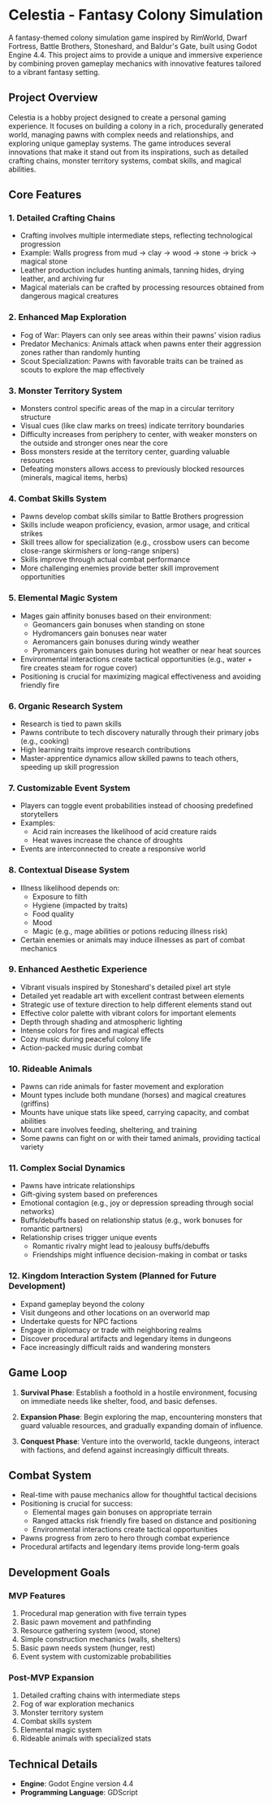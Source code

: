 # Celestia - Fantasy Colony Simulation

A fantasy-themed colony simulation game inspired by RimWorld, Dwarf Fortress, Battle Brothers, Stoneshard, and Baldur's Gate, built using Godot Engine 4.4. This project aims to provide a unique and immersive experience by combining proven gameplay mechanics with innovative features tailored to a vibrant fantasy setting.

## Project Overview

Celestia is a hobby project designed to create a personal gaming experience. It focuses on building a colony in a rich, procedurally generated world, managing pawns with complex needs and relationships, and exploring unique gameplay systems. The game introduces several innovations that make it stand out from its inspirations, such as detailed crafting chains, monster territory systems, combat skills, and magical abilities.

## Core Features

### 1. Detailed Crafting Chains
- Crafting involves multiple intermediate steps, reflecting technological progression
- Example: Walls progress from mud → clay → wood → stone → brick → magical stone
- Leather production includes hunting animals, tanning hides, drying leather, and archiving fur
- Magical materials can be crafted by processing resources obtained from dangerous magical creatures

### 2. Enhanced Map Exploration
- Fog of War: Players can only see areas within their pawns' vision radius
- Predator Mechanics: Animals attack when pawns enter their aggression zones rather than randomly hunting
- Scout Specialization: Pawns with favorable traits can be trained as scouts to explore the map effectively

### 3. Monster Territory System
- Monsters control specific areas of the map in a circular territory structure
- Visual cues (like claw marks on trees) indicate territory boundaries
- Difficulty increases from periphery to center, with weaker monsters on the outside and stronger ones near the core
- Boss monsters reside at the territory center, guarding valuable resources
- Defeating monsters allows access to previously blocked resources (minerals, magical items, herbs)

### 4. Combat Skills System
- Pawns develop combat skills similar to Battle Brothers progression
- Skills include weapon proficiency, evasion, armor usage, and critical strikes
- Skill trees allow for specialization (e.g., crossbow users can become close-range skirmishers or long-range snipers)
- Skills improve through actual combat performance
- More challenging enemies provide better skill improvement opportunities

### 5. Elemental Magic System
- Mages gain affinity bonuses based on their environment:
  - Geomancers gain bonuses when standing on stone
  - Hydromancers gain bonuses near water
  - Aeromancers gain bonuses during windy weather
  - Pyromancers gain bonuses during hot weather or near heat sources
- Environmental interactions create tactical opportunities (e.g., water + fire creates steam for rogue cover)
- Positioning is crucial for maximizing magical effectiveness and avoiding friendly fire

### 6. Organic Research System
- Research is tied to pawn skills
- Pawns contribute to tech discovery naturally through their primary jobs (e.g., cooking)
- High learning traits improve research contributions
- Master-apprentice dynamics allow skilled pawns to teach others, speeding up skill progression

### 7. Customizable Event System
- Players can toggle event probabilities instead of choosing predefined storytellers
- Examples:
  - Acid rain increases the likelihood of acid creature raids
  - Heat waves increase the chance of droughts
- Events are interconnected to create a responsive world

### 8. Contextual Disease System
- Illness likelihood depends on:
  - Exposure to filth
  - Hygiene (impacted by traits)
  - Food quality
  - Mood
  - Magic (e.g., mage abilities or potions reducing illness risk)
- Certain enemies or animals may induce illnesses as part of combat mechanics

### 9. Enhanced Aesthetic Experience
- Vibrant visuals inspired by Stoneshard's detailed pixel art style
- Detailed yet readable art with excellent contrast between elements
- Strategic use of texture direction to help different elements stand out
- Effective color palette with vibrant colors for important elements
- Depth through shading and atmospheric lighting
- Intense colors for fires and magical effects
- Cozy music during peaceful colony life
- Action-packed music during combat

### 10. Rideable Animals
- Pawns can ride animals for faster movement and exploration
- Mount types include both mundane (horses) and magical creatures (griffins)
- Mounts have unique stats like speed, carrying capacity, and combat abilities
- Mount care involves feeding, sheltering, and training
- Some pawns can fight on or with their tamed animals, providing tactical variety

### 11. Complex Social Dynamics
- Pawns have intricate relationships
- Gift-giving system based on preferences
- Emotional contagion (e.g., joy or depression spreading through social networks)
- Buffs/debuffs based on relationship status (e.g., work bonuses for romantic partners)
- Relationship crises trigger unique events
  - Romantic rivalry might lead to jealousy buffs/debuffs
  - Friendships might influence decision-making in combat or tasks

### 12. Kingdom Interaction System (Planned for Future Development)
- Expand gameplay beyond the colony
- Visit dungeons and other locations on an overworld map
- Undertake quests for NPC factions
- Engage in diplomacy or trade with neighboring realms
- Discover procedural artifacts and legendary items in dungeons
- Face increasingly difficult raids and wandering monsters

## Game Loop

1. **Survival Phase**: Establish a foothold in a hostile environment, focusing on immediate needs like shelter, food, and basic defenses.

2. **Expansion Phase**: Begin exploring the map, encountering monsters that guard valuable resources, and gradually expanding domain of influence.

3. **Conquest Phase**: Venture into the overworld, tackle dungeons, interact with factions, and defend against increasingly difficult threats.

## Combat System

- Real-time with pause mechanics allow for thoughtful tactical decisions
- Positioning is crucial for success:
  - Elemental mages gain bonuses on appropriate terrain
  - Ranged attacks risk friendly fire based on distance and positioning
  - Environmental interactions create tactical opportunities
- Pawns progress from zero to hero through combat experience
- Procedural artifacts and legendary items provide long-term goals

## Development Goals

### MVP Features
1. Procedural map generation with five terrain types
2. Basic pawn movement and pathfinding
3. Resource gathering system (wood, stone)
4. Simple construction mechanics (walls, shelters)
5. Basic pawn needs system (hunger, rest)
6. Event system with customizable probabilities

### Post-MVP Expansion
1. Detailed crafting chains with intermediate steps
2. Fog of war exploration mechanics
3. Monster territory system
4. Combat skills system
5. Elemental magic system
6. Rideable animals with specialized stats

## Technical Details

- **Engine**: Godot Engine version 4.4
- **Programming Language**: GDScript
